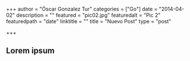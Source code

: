+++
author = "Óscar Gonzalez Tur"
categories = ["Go"]
date = "2014-04-02"
description = ""
featured = "pic02.jpg"
featuredalt = "Pic 2"
featuredpath = "date"
linktitle = ""
title = "Nuevo Post"
type = "post"

+++

## Lorem ipsum